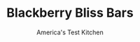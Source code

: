 ---
layout: ../../layouts/MarkdownPostLayout.astro
title: Blackberry Bliss Bars
author: America's Test Kitchen
pubDate: 2023-03-15
description: "The ultimate holiday cookie should have a little bit of everything."
image_url: https://res.cloudinary.com/hksqkdlah/image/upload/ar_1:1,c_fill,dpr_2.0,f_auto,fl_lossy.progressive.strip_profile,g_faces:auto,q_auto:low,w_344/36760_sfs-blackberry-bliss-bars-014
tags: ["Desserts or Baked Goods","Contest Recipes"]
calories: 5595
protein: 1
carbohydrates: 33
fats: 
fiber: 1
ingredients: ["1 1/4 cups (6¼ ounces), all-purpose flour","12 tablespoons (1 1/2 sticks), unsalted butter, cut into 1/2-inch pieces and chilled","2/3 cup packed (4⅔ ounces), dark brown sugar","1/4 cup (1¾ ounces), granulated sugar","1/2 teaspoon, salt","1/4 teaspoon, ground cinnamon","3/4 cup (2¼ ounces), sweetened shredded coconut, toasted","1/2 cup (1½ ounces), old-fashioned oats","1 1/4 cups, seedless blackberry jam","1 cup, walnuts, toasted and chopped (see note)","3/4 cup (4½ ounces), semisweet chocolate chips","3/4 cup (4½ ounces), white chocolate chips","1/4 cup, Heath Toffee Bits"]
serves: 24
time: "1½ hours, plus 1 hour cooling"
instructions: ["MAKE CRUST Adjust oven rack to middle position and heat oven to 350 degrees. Line 13- by 9-inch baking pan with aluminum foil, allowing excess foil to hang over pan edges. Grease foil. Pulse flour, butter, brown sugar, granulated sugar, salt, and cinnamon in food processor until mixture resembles coarse meal. Transfer mixture to medium bowl and stir in coconut and oats. Reserve 3/4 cup and press remaining mixture into prepared pan. Bake until light golden, 15 to 18 minutes. Cool on wire rack for 10 minutes.","PREPARE TOPPING Spread jam over warm crust. Sprinkle with walnuts, semisweet and white chocolate chips, toffee, then reserved crumb mixture. Bake until bubbly and golden brown, 18 to 22 minutes. Cool completely on wire rack, about 1 hour. Using foil overhang, lift cookies out of pan. Cut into 24 pieces. (Bars can be stored in airtight container at room temperature for 3 days.)"]
nutrition: ["79 mg Potassium","41 mg Phosphorus","24 mg Calcium","16 mg Magnesium","70 mg Sodium","10 g Fat","2 g Monounsaturated","1 mg Vitamin C","18 mg Cholesterol","6 g Saturated","1 g Fiber","11 µg Folic acid","6 µg Folate (food)","22 g Sugars","1 µg Vitamin K","7 g Water","33 g Carbs","25 µg Folate equivalent (total)","1 g Protein","55 µg Vitamin A","233 kcal Energy","21 g Sugars, added","5595 calories"]
notes: "To toast the coconut and walnuts, bake in a 325-degree oven, stirring occasionally, until golden, about 15 minutes."
---